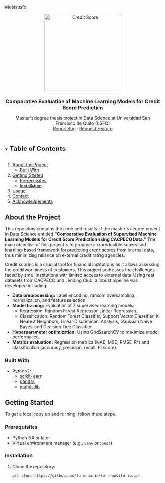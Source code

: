 #tesisusfq
<br />
<p align="center">
  <a href="https://github.com/tu-usuario/tu-repositorio">
    <img src="images/credit_score_logo.png" alt="Credit Score" height="250">
  </a>

  <h3 align="center">Comparative Evaluation of Machine Learning Models for Credit Score Prediction</h3>

  <p align="center">
    Master's degree thesis project in Data Science at Universidad San Francisco de Quito (USFQ)
    <br />
    <a href="https://github.com/tu-usuario/tu-repositorio/issues">Report Bug</a>
    ·
    <a href="https://github.com/tu-usuario/tu-repositorio/issues">Request Feature</a>
  </p>
</p>

<!-- TABLE OF CONTENTS -->
<details open="open">
  <summary><h2 style="display: inline-block">Table of Contents</h2></summary>
  <ol>
    <li>
      <a href="#about-the-project">About the Project</a>
      <ul>
        <li><a href="#built-with">Built With</a></li>
      </ul>
    </li>
    <li>
      <a href="#getting-started">Getting Started</a>
      <ul>
        <li><a href="#prerequisites">Prerequisites</a></li>
        <li><a href="#installation">Installation</a></li>
      </ul>
    </li>
    <li><a href="#usage">Usage</a></li>
    <li><a href="#contact">Contact</a></li>
    <li><a href="#acknowledgements">Acknowledgements</a></li>
  </ol>
</details>

## About the Project

This repository contains the code and results of the master's degree project in Data Science entitled **"Comparative Evaluation of Supervised Machine Learning Models for Credit Score Prediction using CACPECO Data."** The main objective of this project is to propose a reproducible supervised learning-based framework for predicting credit scores from internal data, thus minimizing reliance on external credit rating agencies.

Credit scoring is a crucial tool for financial institutions as it allows assessing the creditworthiness of customers. This project addresses the challenges faced by small institutions with limited access to external data. Using real datasets from CACPECO and Lending Club, a robust pipeline was developed including:

- **Data preprocessing:** Label encoding, random oversampling, normalization, and feature selection.
- **Model training:** Evaluation of 7 supervised learning models:
  - Regression: Random Forest Regressor, Linear Regression.
  - Classification: Random Forest Classifier, Support Vector Classifier, K-Nearest Neighbors, Linear Discriminant Analysis, Gaussian Naive Bayes, and Decision Tree Classifier.
- **Hyperparameter optimization:** Using GridSearchCV to maximize model performance.
- **Metrics evaluation:** Regression metrics (MAE, MSE, RMSE, R²) and classification (accuracy, precision, recall, F1 score).

### Built With

- Python3:
  - [scikit-learn](https://scikit-learn.org)
  - [pandas](https://pandas.pydata.org)
  - [matplotlib](https://matplotlib.org)

## Getting Started

To get a local copy up and running, follow these steps.

### Prerequisites

- Python 3.8 or later
- Virtual environment manager (e.g., `venv` or `conda`)

### Installation

1. Clone the repository:
   ```sh
   git clone https://github.com/tu-usuario/tu-repositorio.git
